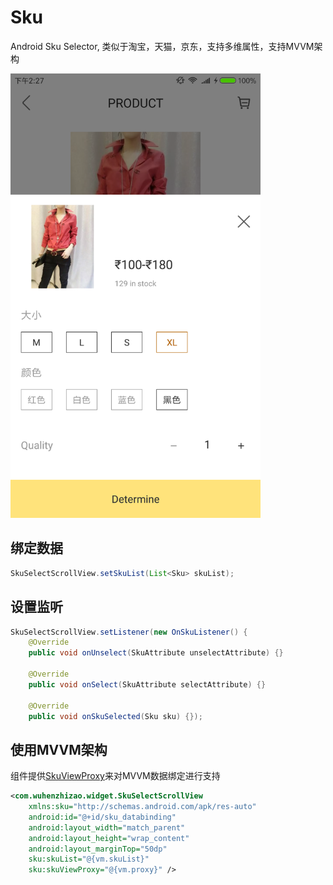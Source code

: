 # Sku
Android Sku Selector, 类似于淘宝，天猫，京东，支持多维属性，支持MVVM架构

<img src="screenshots/Screenshot_2017-08-30-14-27-16-327_com.mx.os.play.png" width = "400" />


绑定数据
-------

```java
SkuSelectScrollView.setSkuList(List<Sku> skuList);
```


设置监听
-------

```java
SkuSelectScrollView.setListener(new OnSkuListener() {
    @Override
    public void onUnselect(SkuAttribute unselectAttribute) {}

    @Override
    public void onSelect(SkuAttribute selectAttribute) {}

    @Override
    public void onSkuSelected(Sku sku) {});
```

使用MVVM架构 
---------- 
  
组件提供[SkuViewProxy](library/src/main/java/com/wuhenzhizao/widget/SkuViewProxy.java)来对MVVM数据绑定进行支持  

```xml
<com.wuhenzhizao.widget.SkuSelectScrollView 
	xmlns:sku="http://schemas.android.com/apk/res-auto"
    android:id="@+id/sku_databinding"
    android:layout_width="match_parent"
    android:layout_height="wrap_content"
    android:layout_marginTop="50dp"
    sku:skuList="@{vm.skuList}"
    sku:skuViewProxy="@{vm.proxy}" />
```
